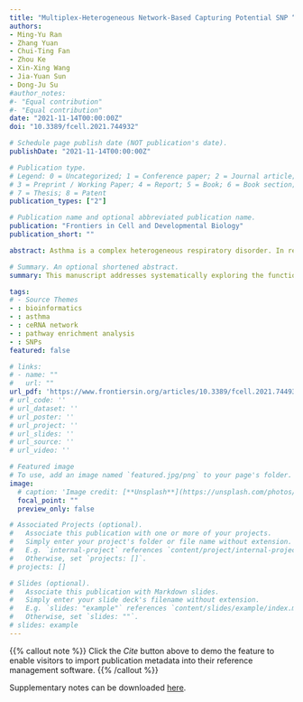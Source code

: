 ```yaml
---
title: "Multiplex-Heterogeneous Network-Based Capturing Potential SNP “Switches” of Pathways Associating With Diverse Disease Characteristics of Asthma"
authors:
- Ming-Yu Ran
- Zhang Yuan
- Chui-Ting Fan
- Zhou Ke
- Xin-Xing Wang
- Jia-Yuan Sun
- Dong-Ju Su
#author_notes:
#- "Equal contribution"
#- "Equal contribution"
date: "2021-11-14T00:00:00Z"
doi: "10.3389/fcell.2021.744932"

# Schedule page publish date (NOT publication's date).
publishDate: "2021-11-14T00:00:00Z"

# Publication type.
# Legend: 0 = Uncategorized; 1 = Conference paper; 2 = Journal article;
# 3 = Preprint / Working Paper; 4 = Report; 5 = Book; 6 = Book section;
# 7 = Thesis; 8 = Patent
publication_types: ["2"]

# Publication name and optional abbreviated publication name.
publication: "Frontiers in Cell and Developmental Biology"
publication_short: ""

abstract: Asthma is a complex heterogeneous respiratory disorder. In recent years nubbly regions of the role of genetic variants and transcriptome including mRNAs, microRNAs, and long non-coding RNAs in the pathogenesis of asthma have been separately excavated and reported. However, how to systematically integrate and decode this scattered information remains unclear. Further exploration would improve understanding of the internal communication of asthma. To excavate new insights into the pathogenesis of asthma, we ascertained three asthma characteristics according to reviews, airway inflammation, airway hyperresponsiveness, and airway remodeling. We manually created a contemporary catalog of corresponding risk transcriptome, including mRNAs, miRNAs, and lncRNAs. MIMP is a multiplex-heterogeneous networks-based approach, measuring the relevance of disease characteristics to the pathway by examining the similarity between the determined vectors of risk transcriptome and pathways in the same low-dimensional vector space. It was developed to enable a more concentrated and in-depth exploration of potential pathways. We integrated experimentally validated competing endogenous RNA regulatory information and the SNPs with significant pathways into the ceRNA-mediated SNP switching pathway network (CSSPN) to analyze ceRNA regulation of pathways and the role of SNP in these dysfunctions. We discovered 11 crucial ceRNA regulations concerning asthma disease feature pathway and propose a potential mechanism of ceRNA regulatory SNP → gene → pathway → disease feature effecting asthma pathogenesis, especially for MALAT1 (rs765499057/rs764699354/rs189435941) → hsa-miR-155 → IL13 (rs201185816/rs1000978586/rs202101165) → Interleukin-4 and Interleukin-13 signaling → inflammation/airway remodeling and MALAT1 (rs765499057/ rs764699354/rs189435941) → hsa-miR-155 → IL17RB (rs948046241) → Interleukin-17 signaling (airway remodeling)/Cytokine-cytokine receptor interaction (inflammation). This study showed a systematic and propagable workflow for capturing the potential SNP “switch” of asthma through text and database mining and provides further information on the pathogenesis of asthma.

# Summary. An optional shortened abstract.
summary: This manuscript addresses systematically exploring the functional role of SNP in the pathogenesis of asthma based on a novel method called MIMP.

tags:
# - Source Themes
- : bioinformatics
- : asthma
- : ceRNA network
- : pathway enrichment analysis
- : SNPs
featured: false

# links:
# - name: ""
#   url: ""
url_pdf: 'https://www.frontiersin.org/articles/10.3389/fcell.2021.744932/full'
# url_code: ''
# url_dataset: ''
# url_poster: ''
# url_project: ''
# url_slides: ''
# url_source: ''
# url_video: ''

# Featured image
# To use, add an image named `featured.jpg/png` to your page's folder. 
image:
  # caption: 'Image credit: [**Unsplash**](https://unsplash.com/photos/jdD8gXaTZsc)'
  focal_point: ""
  preview_only: false

# Associated Projects (optional).
#   Associate this publication with one or more of your projects.
#   Simply enter your project's folder or file name without extension.
#   E.g. `internal-project` references `content/project/internal-project/index.md`.
#   Otherwise, set `projects: []`.
# projects: []

# Slides (optional).
#   Associate this publication with Markdown slides.
#   Simply enter your slide deck's filename without extension.
#   E.g. `slides: "example"` references `content/slides/example/index.md`.
#   Otherwise, set `slides: ""`.
# slides: example
---
```


{{% callout note %}}
Click the *Cite* button above to demo the feature to enable visitors to import publication metadata into their reference management software.
{{% /callout %}}

<!-- {{% callout note %}}
Create your slides in Markdown - click the *Slides* button to check out the example.
{{% /callout %}} -->

Supplementary notes can be downloaded [here](https://www.frontiersin.org/articles/10.3389/fcell.2021.744932/full#supplementary-material).
